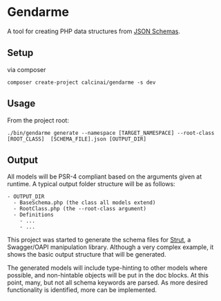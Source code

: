 # Gendarme

A tool for creating PHP data structures from [JSON Schemas](http://json-schema.org).

## Setup

via composer
```
composer create-project calcinai/gendarme -s dev
```

## Usage

From the project root:
```
./bin/gendarme generate --namespace [TARGET_NAMESPACE] --root-class [ROOT_CLASS]  [SCHEMA_FILE].json [OUTPUT_DIR]
```

## Output

All models will be PSR-4 compliant based on the arguments given at runtime.  A typical output folder structure will be as follows:

```
- OUTPUT_DIR
  - BaseSchema.php (the class all models extend)
  - RootClass.php (the --root-class argument)
  - Definitions
    - ...
    - ...
```


This project was started to generate the schema files for [Strut](https://github.com/calcinai/strut), a Swagger/OAPI manipulation library.  Although a very complex example, it shows the basic output structure that will be generated.

The generated models will include type-hinting to other models where possible, and non-hintable objects will be put in the doc blocks. At this point, many, but not all schema keywords are parsed.  As more desired functionality is identified, more can be implemented.

